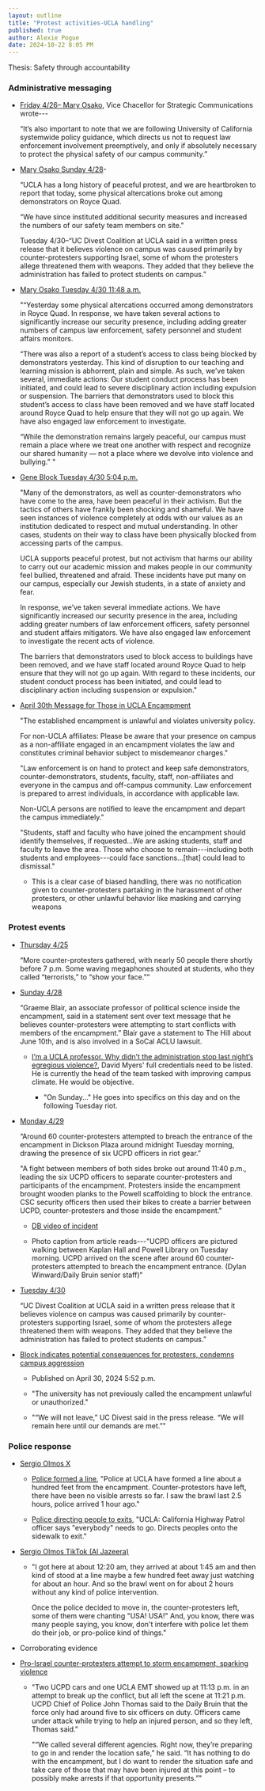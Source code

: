 ```yaml
---
layout: outline
title: "Protest activities-UCLA handling"
published: true
author: Alexie Pogue
date: 2024-10-22 8:05 PM
---
```


Thesis: Safety through accountability



### Administrative messaging 

- [Friday 4/26– Mary Osako](https://newsroom.ucla.edu/ucla-statement-about-encampment-on-campus-april-26), Vice Chacellor for Strategic Communications wrote---

	 “It’s also important to note that we are following University of California systemwide policy guidance, which directs us not to request law enforcement involvement preemptively, and only if absolutely necessary to protect the physical safety of our campus community.”

- [Mary Osako Sunday 4/28](https://newsroom.ucla.edu/ucla-statement-on-demonstrations-april-28)- 

	“UCLA has a long history of peaceful protest, and we are heartbroken to report that today, some physical altercations broke out among demonstrators on Royce Quad.

	“We have since instituted additional security measures and increased the numbers of our safety team members on site."

	Tuesday 4/30–“UC Divest Coalition at UCLA said in a written press release that it believes violence on campus was caused primarily by counter-protesters supporting Israel, some of whom the protesters allege threatened them with weapons. They added that they believe the administration has failed to protect students on campus.”

- [Mary Osako Tuesday 4/30 11:48 a.m.](https://newsroom.ucla.edu/ucla-statement-on-demonstrations-april-30)

	 "“Yesterday some physical altercations occurred among demonstrators in Royce Quad. In response, we have taken several actions to significantly increase our security presence, including adding greater numbers of campus law enforcement, safety personnel and student affairs monitors. 


	“There was also a report of a student’s access to class being blocked by demonstrators yesterday. This kind of disruption to our teaching and learning mission is abhorrent, plain and simple. As such, we’ve taken several, immediate actions: Our student conduct process has been initiated, and could lead to severe disciplinary action including expulsion or suspension. The barriers that demonstrators used to block this student’s access to class have been removed and we have staff located around Royce Quad to help ensure that they will not go up again. We have also engaged law enforcement to investigate.


	“While the demonstration remains largely peaceful, our campus must remain a place where we treat one another with respect and recognize our shared humanity — not a place where we devolve into violence and bullying.” "

- [Gene Block Tuesday 4/30 5:04 p.m.](https://newsroom.ucla.edu/affirming-our-values-in-a-challenging-time)

	"Many of the demonstrators, as well as counter-demonstrators who have come to the area, have been peaceful in their activism. But the tactics of others have frankly been shocking and shameful. We have seen instances of violence completely at odds with our values as an institution dedicated to respect and mutual understanding. In other cases, students on their way to class have been physically blocked from accessing parts of the campus.


	UCLA supports peaceful protest, but not activism that harms our ability to carry out our academic mission and makes people in our community feel bullied, threatened and afraid. These incidents have put many on our campus, especially our Jewish students, in a state of anxiety and fear.


	In response, we’ve taken several immediate actions. We have significantly increased our security presence in the area, including adding greater numbers of law enforcement officers, safety personnel and student affairs mitigators. We have also engaged law enforcement to investigate the recent acts of violence. 


	The barriers that demonstrators used to block access to buildings have been removed, and we have staff located around Royce Quad to help ensure that they will not go up again. With regard to these incidents, our student conduct process has been initiated, and could lead to disciplinary action including suspension or expulsion."

- [April 30th Message for Those in UCLA Encampment](https://drive.google.com/file/d/1dmqAjbGiet8_PGS5cG632mjvPVt3geq5/view)

	"The established encampment is unlawful and violates university policy.

	For non-UCLA affiliates: Please be aware that your presence on campus as a non-affiliate engaged in an encampment violates the law and constitutes criminal behavior subject to misdemeanor charges."

	"Law enforcement is on hand to protect and keep safe demonstrators, counter-demonstrators, students, faculty, staff, non-affiliates and everyone in the campus and off-campus community. Law enforcement is prepared to arrest individuals, in accordance with applicable law.

	Non-UCLA persons are notified to leave the encampment and depart the campus immediately."

	"Students, staff and faculty who have joined the encampment should identify themselves, if requested...We are asking students, staff and faculty to leave the area. Those who choose to remain---including both students and employees---could face sanctions...[that] could lead to dismissal."

	- This is a clear case of biased handling, there was no notification given to counter-protesters partaking in the harassment of other protesters, or other unlawful behavior like masking and carrying weapons


### Protest events 

- [Thursday 4/25](https://dailybruin.com/2024/04/25/counter-protesters-demonstrate-against-pro-palestine-encampment)

	“More counter-protesters gathered, with nearly 50 people there shortly before 7 p.m. Some waving megaphones shouted at students, who they called “terrorists,” to “show your face.””


- [Sunday 4/28](https://dailybruin.com/2024/04/28/protesters-counter-protesters-clash-as-they-converge-upon-ucla-encampment)

	“Graeme Blair, an associate professor of political science inside the encampment, said in a statement sent over text message that he believes counter-protesters were attempting to start conflicts with members of the encampment.” Blair gave a statement to The Hill about June 10th, and is also involved in a SoCal ACLU lawsuit. 

	- [I’m a UCLA professor. Why didn’t the administration stop last night’s egregious violence?](https://forward.com/opinion/608479/ucla-violence-campus-protests/), David Myers' full credentials need to be listed. He is currently the head of the team tasked with improving campus climate. He would be objective. 

		- "On Sunday..." He goes into specifics on this day and on the following Tuesday riot. 


- [Monday 4/29](https://dailybruin.com/2024/04/30/ucpd-responds-to-counter-protesters-midnight-attempt-to-breach-encampment)

	“Around 60 counter-protesters attempted to breach the entrance of the encampment in Dickson Plaza around midnight Tuesday morning, drawing the presence of six UCPD officers in riot gear.”

	"A fight between members of both sides broke out around 11:40 p.m., leading the six UCPD officers to separate counter-protesters and participants of the encampment. Protesters inside the encampment brought wooden planks to the Powell scaffolding to block the entrance. CSC security officers then used their bikes to create a barrier between UCPD, counter-protesters and those inside the encampment."

	- [DB video of incident](https://www.youtube.com/watch?v=ZVpIItrUhj0&t=12s&ab_channel=DailyBruin)

	- Photo caption from article reads---"UCPD officers are pictured walking between Kaplan Hall and Powell Library on Tuesday morning. UCPD arrived on the scene after around 60 counter-protesters attempted to breach the encampment entrance. (Dylan Winward/Daily Bruin senior staff)"

- [Tuesday 4/30](https://dailybruin.com/2024/04/30/block-indicates-potential-consequences-for-protesters-condemns-campus-aggression)

	“UC Divest Coalition at UCLA said in a written press release that it believes violence on campus was caused primarily by counter-protesters supporting Israel, some of whom the protesters allege threatened them with weapons. They added that they believe the administration has failed to protect students on campus.”


- [Block indicates potential consequences for protesters, condemns campus aggression](https://dailybruin.com/2024/04/30/block-indicates-potential-consequences-for-protesters-condemns-campus-aggression)

	- Published on April 30, 2024 5:52 p.m.

	- "The university has not previously called the encampment unlawful or unauthorized."

	- "“We will not leave,” UC Divest said in the press release. “We will remain here until our demands are met.”"


### Police response


- [Sergio Olmos X](https://x.com/MrOlmos/status/1785575555620123065)

	- [Police formed a line](https://x.com/MrOlmos/status/1785609923088519168), "Police at UCLA have formed a line about a hundred feet from the encampment. Counter-protestors have left, there have been no visible arrests so far. I saw the brawl last 2.5 hours, police arrived 1 hour ago."

	- [Police directing people to exits](https://x.com/MrOlmos/status/1785616767676743886), "UCLA: California Highway Patrol officer says "everybody" needs to go. Directs peoples onto the sidewalk to exit."

- [Sergio Olmos TikTok (Al Jazeera)](https://www.tiktok.com/@maria_free76_/video/7364062755206335786)

	- "I got here at about 12:20 am, they arrived at about 1:45 am and then kind of stood at a line maybe a few hundred feet away just watching for about an hour. And so the brawl went on for about 2 hours without any kind of police intervention. 

		Once the police decided to move in, the counter-protesters left, some of them were chanting "USA! USA!" And, you know, there was many people saying, you know, don't interfere with police let them do their job, or pro-police kind of things."

- Corroborating evidence 

- [Pro-Israel counter-protesters attempt to storm encampment, sparking violence](https://dailybruin.com/2024/05/01/pro-israel-counter-protesters-attempt-to-storm-encampment-sparking-violence)

	- "Two UCPD cars and one UCLA EMT showed up at 11:13 p.m. in an attempt to break up the conflict, but all left the scene at 11:21 p.m. UCPD Chief of Police John Thomas said to the Daily Bruin that the force only had around five to six officers on duty. Officers came under attack while trying to help an injured person, and so they left, Thomas said."

		"“We called several different agencies. Right now, they’re preparing to go in and render the location safe,” he said. “It has nothing to do with the encampment, but I do want to render the situation safe and take care of those that may have been injured at this point – to possibly make arrests if that opportunity presents.”"
